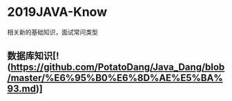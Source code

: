 # 2019JAVA-Know
相关新的基础知识，面试常问类型
## 数据库知识[!(https://github.com/PotatoDang/Java_Dang/blob/master/%E6%95%B0%E6%8D%AE%E5%BA%93.md)]
